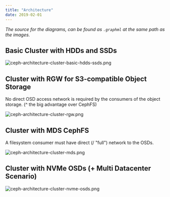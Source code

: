 ```yaml
---
title: "Architecture"
date: 2019-02-01
---
```


_The source for the diagrams, can be found as `.graphml` at the same path as the images._

## Basic Cluster with HDDs and SSDs

![ceph-architecture-cluster-basic-hdds-ssds.png](ceph-architecture-cluster-basic-hdds-ssds.png)

## Cluster with RGW for S3-compatible Object Storage

No direct OSD access network is required by the consumers of the object storage.
(^ the big advantage over CephFS)

![ceph-architecture-cluster-rgw.png](ceph-architecture-cluster-rgw.png)

## Cluster with MDS CephFS

A filesystem consumer must have direct (/ "full") network to the OSDs.

![ceph-architecture-cluster-mds.png](ceph-architecture-cluster-mds.png)

## Cluster with NVMe OSDs (+ Multi Datacenter Scenario)

![ceph-architecture-cluster-nvme-osds.png](ceph-architecture-cluster-nvme-osds.png)
